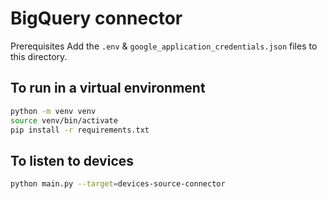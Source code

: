 # BigQuery connector

Prerequisites
Add the `.env` & `google_application_credentials.json` files to this directory.

## To run in a virtual environment

```bash
python -m venv venv
source venv/bin/activate
pip install -r requirements.txt
```

## To listen to devices
```bash
python main.py --target=devices-source-connector
```
